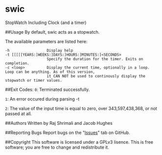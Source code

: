 swic
===
StopWatch Including Clock (and a timer)



##Usage
By default, swic acts as a stopwatch.
	
The available parameters are listed here:

```
-h                 Display help
-t [[[[[YEARS:]WEEKS:]DAYS:]HOURS:]MINUTES:]<SECONDS>
                   Specify the duration for the timer. Exits on completion.
-c <loop>          Display the current time, optionally in a loop. Loop can be anything. As of this version,
                   it CAN NOT be used to continously display the stopwatch or timer values.
```

##Exit Codes:
`0`: Terminated successfully.

`1`: An error occured during parsing -t

`2`: The value of the input time is equal to zero, over 343,597,438,368, or not passed at all.

##Authors
Written by Raj Shrimali and Jacob Hughes

##Reporting Bugs
Report bugs on the "[Issues](https://github.com/exrook/swic/issues)" tab on GitHub.

##Copyright
This software is licensed under a GPLv3 lisence.
This is free software; you are free to change and redistribute it.
